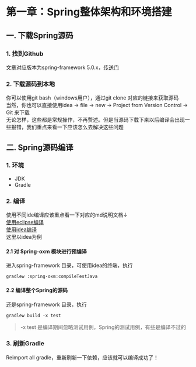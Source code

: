 # 第一章：Spring整体架构和环境搭建

## 一. 下载Spring源码
### 1. 找到Github
文章对应版本为spring-framework 5.0.x，[传送门](https://github.com/spring-projects/spring-framework/tree/5.0.x)
### 2. 下载源码到本地
你可以使用git bash（windows用户），通过git clone 对应的链接来获取源码<br>
当然，你也可以直接使用idea -> file -> new -> Project from Version Control -> Git 来下载<br>
无论怎样，这些都是常规操作，不再赘述。但是当源码下载下来以后编译会出现一些报错，我们重点来看一下应该怎么去解决这些问题

## 二. Spring源码编译
### 1. 环境
* JDK
* Gradle

### 2. 编译
使用不同ide编译应该重点看一下对应的md说明文档↓<br>
[使用eclipse编译](https://github.com/spring-projects/spring-framework/blob/5.0.x/import-into-eclipse.md)<br>
[使用idea编译](https://github.com/spring-projects/spring-framework/blob/5.0.x/import-into-idea.md)<br>
这里以idea为例

#### 2.1 对 Spring-oxm 模块进行预编译
进入spring-framework 目录，可使用idea的终端，执行
```shell script
gradlew :spring-oxm:compileTestJava
```

#### 2.2 编译整个Spring的源码
还是spring-framework 目录，执行
```shell script
gradlew build -x test
```
> -x test  是编译期间忽略测试用例，Spring的测试用例，有些是编译不过的

### 3. 刷新Gradle
Reimport all gradle，重新刷新一下依赖，应该就可以编译成功了！




<comment/>